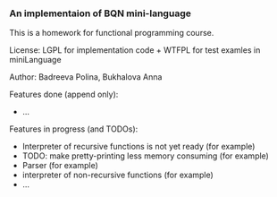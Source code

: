 ### An implementaion of BQN mini-language

This is a homework for functional programming course.

License: LGPL for implementation code + WTFPL for test examles in miniLanguage

Author: Badreeva Polina, Bukhalova Anna

Features done (append only):


- ...

Features in progress (and TODOs):

- Interpreter of recursive functions is not yet ready  (for example)
- TODO: make pretty-printing less memory consuming (for example)
- Parser  (for example)
- interpreter of non-recursive functions (for example)
- ...






